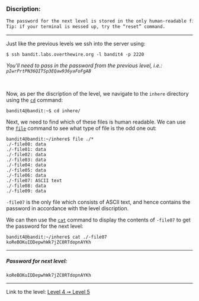 ### Discription:
```txt
The password for the next level is stored in the only human-readable file in the inhere directory.
Tip: if your terminal is messed up, try the “reset” command.
```

---

Just like the previous levels we ssh into the server using:
```console
$ ssh bandit.labs.overthewire.org -l bandit4 -p 2220
```

_You'll need to pass in the password from the previous level, i.e.: `pIwrPrtPN36QITSp3EQaw936yaFoFgAB`_

<br>

Now, as per the discription of the level, we navigate to the `inhere` directory using the [`cd`](https://linux.die.net/man/1/cd) command:

```console
bandit4@bandit:~$ cd inhere/
```

Next, we need to find which of these files is human readable. We can use the [`file`](https://linux.die.net/man/1/file) command to see what type of file is the odd one out:

```console
bandit4@bandit:~/inhere$ file ./*
./-file00: data
./-file01: data
./-file02: data
./-file03: data
./-file04: data
./-file05: data
./-file06: data
./-file07: ASCII text
./-file08: data
./-file09: data
```

`-file07` is the only file which consists of ASCII text, and hence contains the password in accordance with the level discription.

We can then use the [`cat`](https://linux.die.net/man/1/cat) command to display the contents of `-file07` to get the password for the next level:


```console
bandit4@bandit:~/inhere$ cat ./-file07
koReBOKuIDDepwhWk7jZC0RTdopnAYKh
```

---

##### Password for next level:
    koReBOKuIDDepwhWk7jZC0RTdopnAYKh

---

Link to the level: [Level 4 ➙ Level 5](https://overthewire.org/wargames/bandit/bandit5.html)
